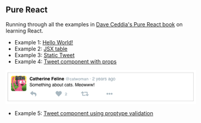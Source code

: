 Pure React
-----

Running through all the examples in [Dave Ceddia's Pure React book](https://daveceddia.com/pure-react/) on learning React.

- Example 1: [Hello World!](./react-hello)
- Example 2: [JSX table](./jsx-exercises)
- Example 3: [Static Tweet](./static-tweet)
- Example 4: [Tweet component with props](./props-tweet)

![tweet image](./props-tweet/public/tweet.png)

- Example 5: [Tweet component using proptype validation](proptypes-tweet)
